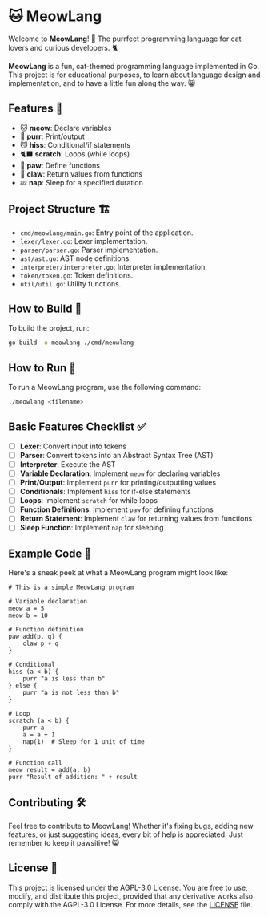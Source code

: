 # 🐱 MeowLang

Welcome to **MeowLang**! 🐾 The purrfect programming language for cat lovers and curious developers. 🐈

**MeowLang** is a fun, cat-themed programming language implemented in Go. This project is for educational purposes, to learn about language design and implementation, and to have a little fun along the way. 😸

## Features 🐾

- 🐱 **meow**: Declare variables
- 🐾 **purr**: Print/output
- 😼 **hiss**: Conditional/if statements
- 🐈‍⬛ **scratch**: Loops (while loops)
- 🐾 **paw**: Define functions
- 🐾 **claw**: Return values from functions
- 💤 **nap**: Sleep for a specified duration

## Project Structure 🏗️

- `cmd/meowlang/main.go`: Entry point of the application.
- `lexer/lexer.go`: Lexer implementation.
- `parser/parser.go`: Parser implementation.
- `ast/ast.go`: AST node definitions.
- `interpreter/interpreter.go`: Interpreter implementation.
- `token/token.go`: Token definitions.
- `util/util.go`: Utility functions.

## How to Build 🔨

To build the project, run:

```sh
go build -o meowlang ./cmd/meowlang
```

## How to Run 🚀

To run a MeowLang program, use the following command:

```sh
./meowlang <filename>
```

## Basic Features Checklist ✅

- [ ] **Lexer**: Convert input into tokens
- [ ] **Parser**: Convert tokens into an Abstract Syntax Tree (AST)
- [ ] **Interpreter**: Execute the AST
- [ ] **Variable Declaration**: Implement `meow` for declaring variables
- [ ] **Print/Output**: Implement `purr` for printing/outputting values
- [ ] **Conditionals**: Implement `hiss` for if-else statements
- [ ] **Loops**: Implement `scratch` for while loops
- [ ] **Function Definitions**: Implement `paw` for defining functions
- [ ] **Return Statement**: Implement `claw` for returning values from functions
- [ ] **Sleep Function**: Implement `nap` for sleeping

## Example Code 📜

Here's a sneak peek at what a MeowLang program might look like:

```meowlang
# This is a simple MeowLang program

# Variable declaration
meow a = 5
meow b = 10

# Function definition
paw add(p, q) {
    claw p + q
}

# Conditional
hiss (a < b) {
    purr "a is less than b"
} else {
    purr "a is not less than b"
}

# Loop
scratch (a < b) {
    purr a
    a = a + 1
    nap(1)  # Sleep for 1 unit of time
}

# Function call
meow result = add(a, b)
purr "Result of addition: " + result
```

## Contributing 🛠️

Feel free to contribute to MeowLang! Whether it's fixing bugs, adding new features, or just suggesting ideas, every bit of help is appreciated. Just remember to keep it pawsitive! 😸

## License 📜

This project is licensed under the AGPL-3.0 License. You are free to use, modify, and distribute this project, provided that any derivative works also comply with the AGPL-3.0 License. For more details, see the [LICENSE](LICENSE) file.
